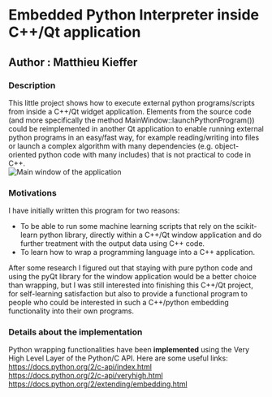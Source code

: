 # Embedded Python Interpreter inside C++/Qt application
## Author : Matthieu Kieffer

### Description
This little project shows how to execute external python programs/scripts from inside a C++/Qt widget application. 
Elements from the source code (and more specifically the method MainWindow::launchPythonProgram()) could be reimplemented in another Qt application to enable running external python programs in an easy/fast way, for example reading/writing into files or launch a complex algorithm with many dependencies (e.g. object-oriented python code with many includes) that is not practical to code in C++.<br/>
![Main window of the application](https://user-images.githubusercontent.com/25090342/29821873-b9be613c-8cc9-11e7-91f8-e8f8e50e5acd.png "Main window of the application")


### Motivations
I have initially written this program for two reasons:
- To be able to run some machine learning scripts that rely on the scikit-learn python library, directly within a C++/Qt window application and do further treatment with the output data using C++ code.
- To learn how to wrap a programming language into a C++ application.

After some research I figured out that staying with pure python code and using the pyQt library for the window application would be a better choice than wrapping, but I was still interested into finishing this C++/Qt project, for self-learning satisfaction but also to provide a functional program to people who could be interested in such a C++/python embedding functionality into their own programs.

### Details about the implementation
Python wrapping functionalities have been <strong>implemented</strong> using the Very High Level Layer of the Python/C API. Here are some useful links:<br/>
https://docs.python.org/2/c-api/index.html<br/>
https://docs.python.org/2/c-api/veryhigh.html<br/>
https://docs.python.org/2/extending/embedding.html


